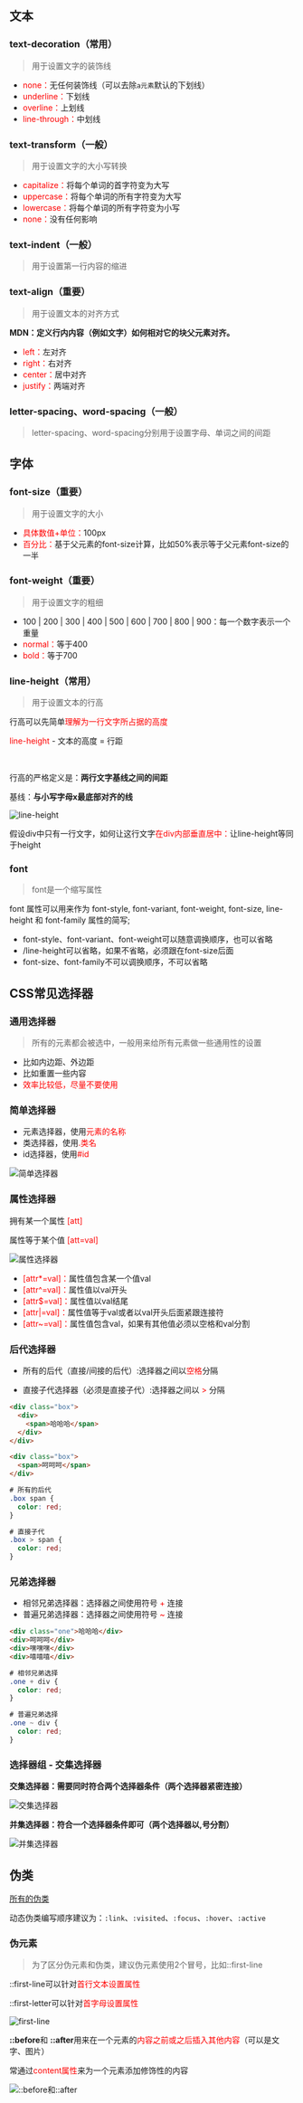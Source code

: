 ## 文本

### text-decoration（常用）

> 用于设置文字的装饰线

- <font color=red>none：</font>无任何装饰线（可以去除`a元素`默认的下划线）
- <font color=red>underline：</font>下划线
- <font color=red>overline：</font>上划线
- <font color=red>line-through：</font>中划线

### text-transform（一般）

> 用于设置文字的大小写转换

- <font color=red>capitalize：</font>将每个单词的首字符变为大写
- <font color=red>uppercase：</font>将每个单词的所有字符变为大写
- <font color=red>lowercase：</font>将每个单词的所有字符变为小写
- <font color=red>none：</font>没有任何影响

### text-indent（一般）

> 用于设置第一行内容的缩进

### text-align（重要）

> 用于设置文本的对齐方式

**MDN：定义行内内容（例如文字）如何相对它的块父元素对齐。**

- <font color=red>left：</font>左对齐
- <font color=red>right：</font>右对齐
- <font color=red>center：</font>居中对齐
- <font color=red>justify：</font>两端对齐

### letter-spacing、word-spacing（一般）

> letter-spacing、word-spacing分别用于设置字母、单词之间的间距

## 字体

### font-size（重要）

> 用于设置文字的大小

- <font color=red>具体数值+单位：</font>100px
- <font color=red>百分比：</font>基于父元素的font-size计算，比如50%表示等于父元素font-size的一半

### font-weight（重要）

> 用于设置文字的粗细

- 100 | 200 | 300 | 400 | 500 | 600 | 700 | 800 | 900：每一个数字表示一个重量
- <font color=red>normal：</font>等于400
- <font color=red>bold：</font>等于700

### line-height（常用）

> 用于设置文本的行高

行高可以先简单<font color=red>理解为一行文字所占据的高度</font>

<font color=red>line-height</font> - 文本的高度 = 行距

<br/>

行高的严格定义是：**两行文字基线之间的间距**

基线：**与小写字母x最底部对齐的线**

![line-height](../../../_media/前端/CSS/line-height.png)

假设div中只有一行文字，如何让这行文字<font color=red>在div内部垂直居中：</font>让line-height等同于height

### font

> font是一个缩写属性

font 属性可以用来作为 font-style, font-variant, font-weight, font-size, line-height 和 font-family 属性的简写;

- font-style、font-variant、font-weight可以随意调换顺序，也可以省略
- /line-height可以省略，如果不省略，必须跟在font-size后面
- font-size、font-family不可以调换顺序，不可以省略

## CSS常见选择器

### 通用选择器

> 所有的元素都会被选中，一般用来给所有元素做一些通用性的设置

- 比如内边距、外边距
- 比如重置一些内容
- <font color=red>效率比较低，尽量不要使用</font>

### 简单选择器

- 元素选择器，使用<font color=red>元素的名称</font>
- 类选择器，使用<font color=red>.类名</font>
- id选择器，使用<font color=red>#id</font>

![简单选择器](../../../_media/前端/CSS/简单选择器.png)

### 属性选择器

拥有某一个属性 <font color=red>[att]</font>

属性等于某个值 <font color=red>[att=val]</font>

![属性选择器](../../../_media/前端/CSS/属性选择器.png)

- <font color=red>[attr*=val]：</font>属性值包含某一个值val
- <font color=red>[attr^=val]：</font>属性值以val开头
- <font color=red>[attr$=val]：</font>属性值以val结尾
- <font color=red>[attr|=val]：</font>属性值等于val或者以val开头后面紧跟连接符
- <font color=red>[attr~=val]：</font>属性值包含val，如果有其他值必须以空格和val分割

### 后代选择器

- 所有的后代（直接/间接的后代）:选择器之间以<font color=red>空格</font>分隔

- 直接子代选择器（必须是直接子代）:选择器之间以 <font color=red>></font> 分隔

```html
<div class="box">
  <div>
    <span>哈哈哈</span>
  </div>
</div>

<div class="box">
  <span>呵呵呵</span>
</div>
```

```css
# 所有的后代
.box span {
  color: red;
}

# 直接子代
.box > span {
  color: red;
}
```

### 兄弟选择器

- 相邻兄弟选择器：选择器之间使用符号 <font color=red>+</font> 连接
- 普遍兄弟选择器：选择器之间使用符号 <font color=red>~</font> 连接

```html
<div class="one">哈哈哈</div>
<div>呵呵呵</div>
<div>嘿嘿嘿</div>
<div>嘻嘻嘻</div>
```

```css
# 相邻兄弟选择
.one + div {
  color: red;
}

# 普遍兄弟选择
.one ~ div {
  color: red;
}
```

### 选择器组 - 交集选择器

**交集选择器：需要同时符合两个选择器条件（两个选择器紧密连接）**

![交集选择器](../../../_media/前端/CSS/交集选择器.png)

**并集选择器：符合一个选择器条件即可（两个选择器以,号分割）**

![并集选择器](../../../_media/前端/CSS/并集选择器.png)

## 伪类

[所有的伪类](https://developer.mozilla.org/zh-CN/docs/Web/CSS/Pseudo-classes)

动态伪类编写顺序建议为：`:link`、`:visited`、`:focus`、`:hover`、`:active`

### 伪元素

> 为了区分伪元素和伪类，建议伪元素使用2个冒号，比如::first-line

::first-line可以针对<font color=red>首行文本设置属性</font>

::first-letter可以针对<font color=red>首字母设置属性</font>

![first-line](../../../_media/前端/CSS/first-line.png)

**::before**和 **::after**用来在一个元素的<font color=red>内容之前或之后插入其他内容</font>（可以是文字、图片）

常通过<font color=red>content属性</font>来为一个元素添加修饰性的内容

![::before和::after](../../../_media/前端/CSS/--before和--after.png)